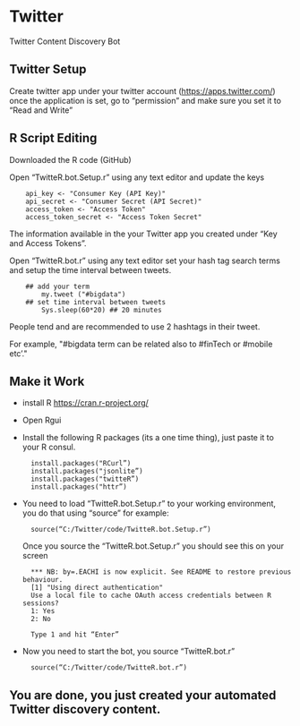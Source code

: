 # Twitter
Twitter Content Discovery Bot


## Twitter Setup
Create twitter app under your twitter account (https://apps.twitter.com/)
	once the application is set, go to “permission” and make sure you set it to “Read and Write”


## R Script Editing
Downloaded the R code (GitHub)

Open “TwitteR.bot.Setup.r”  using any text editor  and update the keys

	    api_key <- "Consumer Key (API Key)"
    	api_secret <- "Consumer Secret (API Secret)"
		access_token <- "Access Token"
		access_token_secret <- "Access Token Secret"

The information available in the your Twitter app you created under “Key and Access Tokens”.

Open “TwitteR.bot.r” using any text editor set your hash tag search terms  and setup the time interval between tweets.

		## add your term
    		my.tweet ("#bigdata")
		## set time interval between tweets
	        Sys.sleep(60*20) ## 20 minutes
People tend and are recommended to use 2 hashtags in their tweet.

For example,
"#bigdata term can be related also to #finTech or #mobile etc’."


## Make it Work
* install R https://cran.r-project.org/

* Open Rgui

* Install the following R packages (its a one time thing), just paste it to your R consul. 
	    
	    install.packages("RCurl”)
	    install.packages("jsonlite”)
	    install.packages("twitteR”)
	    install.packages("httr”)
* You need to load “TwitteR.bot.Setup.r” to your working environment, you do that using “source”
for example:

    	source(“C:/Twitter/code/TwitteR.bot.Setup.r”)
    
    Once you source the “TwitteR.bot.Setup.r” you should see this on your screen
	
    	*** NB: by=.EACHI is now explicit. See README to restore previous behaviour.
    	[1] "Using direct authentication"
    	Use a local file to cache OAuth access credentials between R sessions?
    	1: Yes
    	2: No
    
        Type 1 and hit “Enter”

* Now you need to start the bot, you source “TwitteR.bot.r”
    
    	source(“C:/Twitter/code/TwitteR.bot.r”)
	
## You are done, you just created your automated Twitter discovery content.